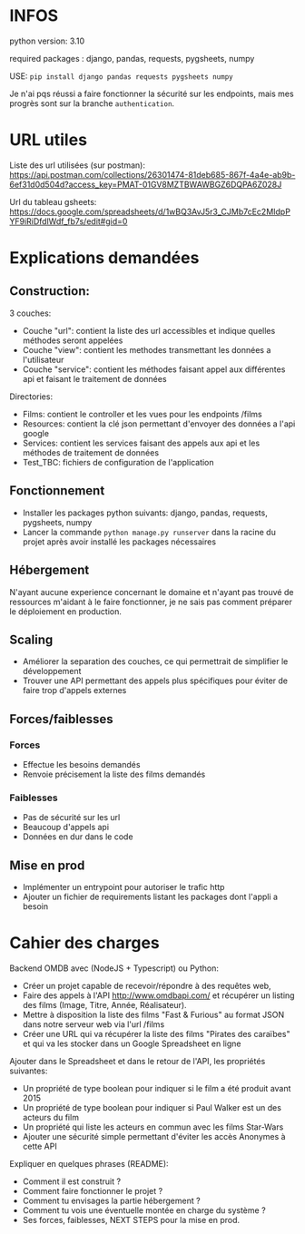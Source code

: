 # INFOS
python version: 3.10

required packages : django, pandas, requests, pygsheets, numpy

USE: `pip install django pandas requests pygsheets numpy`

Je n'ai pqs réussi a faire fonctionner la sécurité sur les endpoints, mais mes progrès sont sur la branche `authentication`.

# URL utiles
Liste des url utilisées (sur postman):
https://api.postman.com/collections/26301474-81deb685-867f-4a4e-ab9b-6ef31d0d504d?access_key=PMAT-01GV8MZTBWAWBGZ6DQPA6Z028J

Url du tableau gsheets:
https://docs.google.com/spreadsheets/d/1wBQ3AvJ5r3_CJMb7cEc2MIdpPYF9iRiDfdlWdf_fb7s/edit#gid=0

# Explications demandées

## Construction: 

3 couches:
- Couche "url": contient la liste des url accessibles et indique quelles méthodes seront appelées
- Couche "view": contient les methodes transmettant les données a l'utilisateur
- Couche "service": contient les méthodes faisant appel aux différentes api et faisant le traitement de données

Directories:
- Films: contient le controller et les vues pour les endpoints /films
- Resources: contient la clé json permettant d'envoyer des données a l'api google
- Services: contient les services faisant des appels aux api et les méthodes de traitement de données
- Test_TBC: fichiers de configuration de l'application

## Fonctionnement

- Installer les packages python suivants: django, pandas, requests, pygsheets, numpy
- Lancer la commande `python manage.py runserver` dans la racine du projet après avoir installé les packages nécessaires

## Hébergement

N'ayant aucune experience concernant le domaine et n'ayant pas trouvé de ressources m'aidant à le faire fonctionner, je ne sais pas comment préparer le déploiement en production.

## Scaling

- Améliorer la separation des couches, ce qui permettrait de simplifier le développement
- Trouver une API permettant des appels plus spécifiques pour éviter de faire trop d'appels externes

## Forces/faiblesses

### Forces

- Effectue les besoins demandés
- Renvoie précisement la liste des films demandés

### Faiblesses

- Pas de sécurité sur les url
- Beaucoup d'appels api
- Données en dur dans le code

## Mise en prod

- Implémenter un entrypoint pour autoriser le trafic http
- Ajouter un fichier de requirements listant les packages dont l'appli a besoin


# Cahier des charges

Backend OMDB avec (NodeJS + Typescript) ou Python:
- Créer un projet capable de recevoir/répondre à des requêtes web, 
- Faire des appels à l'API http://www.omdbapi.com/ et récupérer un listing des films (Image, Titre, Année, Réalisateur).
- Mettre à disposition la liste des films "Fast & Furious" au format JSON dans notre serveur web via l'url /films
- Créer une URL qui va récupérer la liste des films "Pirates des caraïbes" et qui va les stocker dans un Google Spreadsheet en ligne 

Ajouter dans le Spreadsheet et dans le retour de l'API, les propriétés suivantes:
- Un propriété de type boolean pour indiquer si le film a été produit avant 2015
- Un propriété de type boolean pour indiquer si Paul Walker est un des acteurs du film
- Un propriété qui liste les acteurs en commun avec les films Star-Wars 
- Ajouter une sécurité simple permettant d'éviter les accès Anonymes à cette API 

Expliquer en quelques phrases (README):
- Comment il est construit ?
- Comment faire fonctionner le projet ?
- Comment tu envisages la partie hébergement ?
- Comment tu vois une éventuelle montée en charge du système ?
- Ses forces, faiblesses, NEXT STEPS pour la mise en prod.
